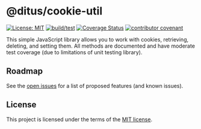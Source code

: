 # @ditus/cookie-util

[![License: MIT](https://img.shields.io:/github/license/ditus-software/cookie-util)](LICENSE)
[![build/test](https://github.com/ditus-software/cookie-util/actions/workflows/node.js.yml/badge.svg?branch=master)](https://github.com/ditus-software/cookie-util/actions/workflows/node.js.yml)
[![Coverage Status](https://coveralls.io/repos/github/ditus-software/cookie-util/badge.svg?branch=master)](https://coveralls.io/github/ditus-software/cookie-util?branch=master)
[![contributor covenant](https://img.shields.io/badge/Contributor%20Covenant-v2.0%20adopted-ff69b4.svg)](CODE-OF-CONDUCT.md)

This simple JavaScript library allows you to work with cookies, retrieving, deleting, and setting them. All methods are documented and have moderate test coverage (due to limitations of unit testing library).

## Roadmap

See the [open issues](https://github.com/ditus-software/cookie-util/issues) for a
list of proposed features (and known issues).

## License

This project is licensed under the terms of the [MIT license](LICENSE).
